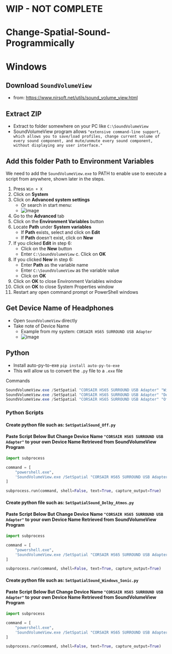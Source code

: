 # WIP - NOT COMPLETE

# Change-Spatial-Sound-Programmically

# Windows

## Download `SoundVolumeView` 
- from: https://www.nirsoft.net/utils/sound_volume_view.html
## Extract ZIP 
- Extract to folder somewhere on your PC like `C:\SoundVolumeView`
- SoundVolumeView program allows `"extensive command-line support, which allows you to save/load profiles, change current volume of every sound component, and mute/unmute every sound component, without displaying any user interface."`

## Add this folder Path to Environment Variables
We need to add the `SoundVolumeView.exe` to PATH to enable use to execute a script from anywhere, shown later in the steps.

1. Press `Win + X`
2. Click on **System**
3. Click on **Advanced system settings**
	- Or search in start menu: 
	- ![image](https://user-images.githubusercontent.com/11472492/228288232-22fa5257-2cdb-4c54-89f4-e017a13f4b98.png)
4. Go to the **Advanced** tab
5. Click on the **Environment Variables** button
6. Locate **Path** under **System variables**
   - If **Path** exists, select and click on **Edit**
   - If **Path** doesn't exist, click on **New**
7. If you clicked **Edit** in step 6:
   - Click on the **New** button
   - Enter `C:\SoundVolumeView`
   c. Click on **OK**
8. If you clicked **New** in step 6:
   - Enter **Path** as the variable name
   - Enter `C:\SoundVolumeView` as the variable value
   - Click on **OK**
9. Click on **OK** to close Environment Variables window
10. Click on **OK** to close System Properties window
11. Restart any open command prompt or PowerShell windows

## Get Device Name of Headphones
- Open `SoundVolumeView` directly
- Take note of Device Name
	- Example from my system: `CORSAIR HS65 SURROUND USB Adapter`
	- ![image](https://user-images.githubusercontent.com/11472492/228289670-06558592-122e-4a2d-a58d-ceb73f0bef50.png)


## Python
- Install auto-py-to-exe `pip install auto-py-to-exe`
- This will allow us to convert the `.py` file to a `.exe` file

Commands
```powershell
SoundVolumeView.exe /SetSpatial "CORSAIR HS65 SURROUND USB Adapter" "Windows Sonic For Headphones"
SoundVolumeView.exe /SetSpatial "CORSAIR HS65 SURROUND USB Adapter" "Dolby Atmos For Headphones"
SoundVolumeView.exe /SetSpatial "CORSAIR HS65 SURROUND USB Adapter" "Off"
```

### Python Scripts
#### Create python file such as: `SetSpatialSound_Off.py`
#### Paste Script Below But Change Device Name  `"CORSAIR HS65 SURROUND USB Adapter"` to your own Device Name Retrieved from SoundVolumeView Program
```python
import subprocess

command = [
    "powershell.exe",
    'SoundVolumeView.exe /SetSpatial "CORSAIR HS65 SURROUND USB Adapter" ""'
]

subprocess.run(command, shell=False, text=True, capture_output=True)

```
#### Create python file such as: `SetSpatialSound_Dolby_Atmos.py`
#### Paste Script Below But Change Device Name  `"CORSAIR HS65 SURROUND USB Adapter"` to your own Device Name Retrieved from SoundVolumeView Program
```python
import subprocess

command = [
    "powershell.exe",
    'SoundVolumeView.exe /SetSpatial "CORSAIR HS65 SURROUND USB Adapter" ""'
]

subprocess.run(command, shell=False, text=True, capture_output=True)

```
#### Create python file such as: `SetSpatialSound_Windows_Sonic.py`
#### Paste Script Below But Change Device Name  `"CORSAIR HS65 SURROUND USB Adapter"` to your own Device Name Retrieved from SoundVolumeView Program
```python
import subprocess

command = [
    "powershell.exe",
    'SoundVolumeView.exe /SetSpatial "CORSAIR HS65 SURROUND USB Adapter" ""'
]

subprocess.run(command, shell=False, text=True, capture_output=True)

```
